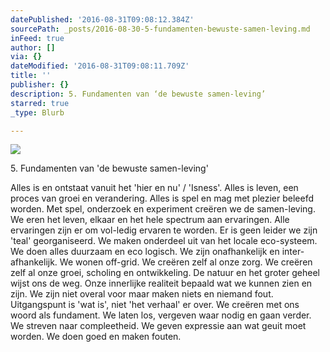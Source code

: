 ```yaml
---
datePublished: '2016-08-31T09:08:12.384Z'
sourcePath: _posts/2016-08-30-5-fundamenten-bewuste-samen-leving.md
inFeed: true
author: []
via: {}
dateModified: '2016-08-31T09:08:11.709Z'
title: ''
publisher: {}
description: 5. Fundamenten van ‘de bewuste samen-leving’
starred: true
_type: Blurb

---
```

![](https://the-grid-user-content.s3-us-west-2.amazonaws.com/367cf8bb-61ac-45eb-bf29-fdfe0778233e.jpg)

5\. Fundamenten van 'de bewuste samen-leving'

Alles is en ontstaat vanuit het 'hier en nu' / 'Isness'. Alles is leven, een proces van groei en verandering. Alles is spel en mag met plezier beleefd worden. Met spel, onderzoek en experiment creëren we de samen-leving. We eren het leven, elkaar en het hele spectrum aan ervaringen. Alle ervaringen zijn er om vol-ledig ervaren te worden. Er is geen leider we zijn 'teal' georganiseerd. We maken onderdeel uit van het locale eco-systeem. We doen alles duurzaam en eco logisch. We zijn onafhankelijk en inter-afhankelijk. We wonen off-grid. We creëren zelf al onze zorg. We creëren zelf al onze groei, scholing en ontwikkeling. De natuur en het groter geheel wijst ons de weg. Onze innerlijke realiteit bepaald wat we kunnen zien en zijn. We zijn niet overal voor maar maken niets en niemand fout. Uitgangspunt is 'wat is', niet 'het verhaal' er over. We creëren met ons woord als fundament. We laten los, vergeven waar nodig en gaan verder. We streven naar compleetheid. We geven expressie aan wat geuit moet worden. We doen goed en maken fouten.